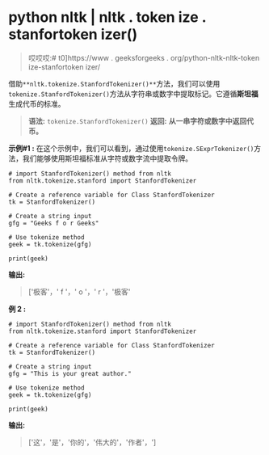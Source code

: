 # python nltk | nltk . token ize . stanfortoken izer()

> 哎哎哎:# t0]https://www . geeksforgeeks . org/python-nltk-nltk-token ize-stanfortoken izer/

借助`**nltk.tokenize.StanfordTokenizer()**`方法，我们可以使用`tokenize.StanfordTokenizer()`方法从字符串或数字中提取标记。它遵循**斯坦福**生成代币的标准。

> **语法:** `tokenize.StanfordTokenizer()`
> **返回:** **从一串字符或数字中返回代币。**

**示例#1 :**
在这个示例中，我们可以看到，通过使用`tokenize.SExprTokenizer()`方法，我们能够使用斯坦福标准从字符或数字流中提取令牌。

```
# import StanfordTokenizer() method from nltk
from nltk.tokenize.stanford import StanfordTokenizer

# Create a reference variable for Class StanfordTokenizer
tk = StanfordTokenizer()

# Create a string input
gfg = "Geeks f o r Geeks"

# Use tokenize method
geek = tk.tokenize(gfg)

print(geek)
```

**输出:**

> ['极客'，' f '，' o '，' r '，'极客'

**例 2 :**

```
# import StanfordTokenizer() method from nltk
from nltk.tokenize.stanford import StanfordTokenizer

# Create a reference variable for Class StanfordTokenizer
tk = StanfordTokenizer()

# Create a string input
gfg = "This is your great author."

# Use tokenize method
geek = tk.tokenize(gfg)

print(geek)
```

**输出:**

> ['这'，'是'，'你的'，'伟大的'，'作者'，']